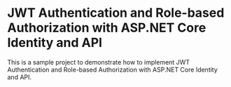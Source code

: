 # JWT Authentication and Role-based Authorization with ASP.NET Core Identity and API

This is a sample project to demonstrate how to implement JWT Authentication and Role-based Authorization with ASP.NET Core Identity and API.